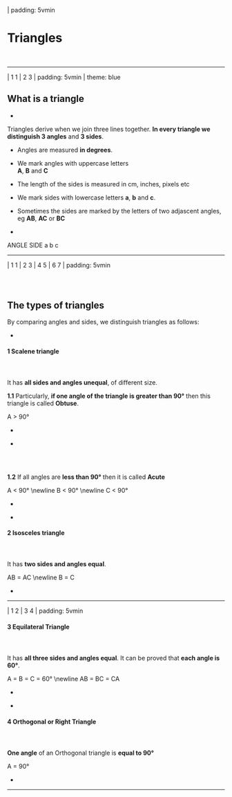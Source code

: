 
| padding: 5vmin

# Triangles

&nbsp;


---


| 1 1
| 2 3
| padding: 5vmin
| theme: blue

## What is a triangle

-

Triangles derive when we join three lines together. 
**In every triangle we distinguish 3 angles** and **3 sides**.

- Angles are measured **in degrees**. 
- We mark angles with uppercase letters <br />**A**, **B** and **C** 

- The length of the sides is measured in cm, inches, pixels etc 
- We mark sides with lowercase letters **a**, **b** and **c**.
- Sometimes the sides are marked by the letters of two adjascent angles, eg **AB**, **AC** or **BC**

-

<f-scene grid class="fullWidthScene">
  <Triangle :points="[ [-1.5,1.5], [-1,-1.5], [1.5,0.5] ]" :angleMarkers="3" />
  <f-group position="0.8 0.42">
    <f-group rotation="0" >
      <f-line points="0 0, 0.3 0"></f-line>
      <f-line points="0.2 0.1, 0.3 0, 0.2 -0.1"></f-line>
    </f-group>
    <f-text position="-0.43 0" scale="0.7" :fill="color('blue')">ANGLE</f-text>
    <f-icon-arrow />
  </f-group>

  <f-group position="0.6 -1.2">
    <f-group rotation="120" >
      <f-line points="0 0, 0.3 0"></f-line>
      <f-line points="0.2 0.1, 0.3 0, 0.2 -0.1"></f-line>
    </f-group>
    <f-text position="0.3 -0.2" scale="0.7" :fill="color('blue')">SIDE</f-text>
  </f-group>

  <f-group position="0 0">
    <f-text :fill="color('green')" position="-1.5 0">a</f-text>
    <f-text :fill="color('green')" position="0.3 -0.8">b</f-text>
    <f-text :fill="color('green')" position="0.1 1.2">c</f-text>
  </f-group>
</f-scene>



---







| 1 1
| 2 3
| 4 5
| 6 7
| padding: 5vmin

### &nbsp;

## The types of triangles 

By comparing angles and sides, we distinguish triangles as follows: 

-

<!-- 2/3 -->

#### **1** Scalene triangle

#### &nbsp;

It has **all sides and angles unequal**, of different size.

**1.1** Particularly, **if one angle of the triangle is greater than 90°** then this triangle is called **Obtuse**.

<f-math blue>A &gt; 90°</f-math>

-

<f-scene grid class="fullWidthScene">
<Triangle :points="[ [-1, -1],[1.5,-1],[-1.5, 1] ]" :angleMarkers="1" />
</f-scene>

-

<!-- 4/5 -->

### &nbsp;

**1.2** If all angles are **less than 90°** then it is called **Acute**

<f-math blue>A &lt; 90° \newline B &lt; 90° \newline C &lt; 90°</f-math>

-

<f-scene grid class="fullWidthScene">
<Triangle :points="[ [-0.5, 1],[-1.5, -1],[1.5,-1] ]" :angleMarkers="3" />
</f-scene>

-

<!-- 6/7 -->

#### **2** Isosceles triangle

#### &nbsp;

It has **two sides and angles equal**.

<f-math blue>AB = AC \newline B = C</f-math>

-

<f-scene grid class="fullWidthScene">
<Triangle :points="[ [0,1],[-1.5,-0.5],[1.5,-0.5] ]" :angleMarkers="3" />
</f-scene>

---


| 1 2
| 3 4
| padding: 5vmin

<!-- 8/9 -->

#### **3** Equilateral Triangle

#### &nbsp;

It has **all three sides and angles equal**. 
It can be proved that **each angle is 60°**.

<f-math blue>A = B = C = 60° \newline AB = BC = CA</f-math>

-

<f-scene grid class="fullWidthScene">
<Triangle :points="[ [0,1.598],[-1.5,-1],[1.5,-1] ]" :angleMarkers="3" :angleInfo="true" />
</f-scene>

-

#### **4** Orthogonal or Right Triangle

#### &nbsp;

**One angle** of an Orthogonal triangle is **equal to 90°**

<f-math blue>A = 90°</f-math>

-

<f-scene grid class="fullWidthScene">
<Triangle :points="[ [-1,-1],[1.5,-1],[-1,1] ]" :angleMarkers="1" />
</f-scene>


---



